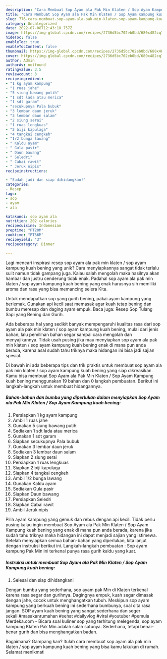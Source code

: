 ```yaml
---
description: "Cara Membuat Sop Ayam ala Pak Min Klaten / Sop Ayam Kampung kuah bening yang Lezat"
title: "Cara Membuat Sop Ayam ala Pak Min Klaten / Sop Ayam Kampung kuah bening yang Lezat"
slug: 776-cara-membuat-sop-ayam-ala-pak-min-klaten-sop-ayam-kampung-kuah-bening-yang-lezat
category: Uncategorized
date: 2022-07-08T12:43:18.757Z
image: https://img-global.cpcdn.com/recipes/2736d5bc702eb0bd/680x482cq70/sop-ayam-ala-pak-min-klaten-sop-ayam-kampung-kuah-bening-foto-resep-utama.jpg
hideToc: false
enableToc: true
enableTocContent: false
thumbnail: https://img-global.cpcdn.com/recipes/2736d5bc702eb0bd/680x482cq70/sop-ayam-ala-pak-min-klaten-sop-ayam-kampung-kuah-bening-foto-resep-utama.jpg
cover: https://img-global.cpcdn.com/recipes/2736d5bc702eb0bd/680x482cq70/sop-ayam-ala-pak-min-klaten-sop-ayam-kampung-kuah-bening-foto-resep-utama.jpg
author: Admin
authorAv: notfound
ratingvalue: 3.5
reviewcount: 3
recipeingredient:
- "1 kg ayam kampung"
- "1 ruas jahe"
- "5 siung bawang putih"
- "1 sdt lada atau merica"
- "1 sdt garam"
- "secukupnya Pala bubuk"
- "3 lembar daun jeruk"
- "3 lembar daun salam"
- "2 siung serai"
- "1 ruas lengkuas"
- "2 biji kapulaga"
- "4 tangkai cengkeh"
- "1/2 bunga lawang"
- " Kaldu ayam"
- " Gula pasir"
- " Daun bawang"
- " Seledri"
- " Cabai rawit"
- " Jeruk nipis"
recipeinstructions:

- "Sudah jadi dan siap dihidangkan!"
categories:
- Resep
tags:
- sop
- ayam
- ala

katakunci: sop ayam ala 
nutrition: 202 calories
recipecuisine: Indonesian
preptime: "PT20M"
cooktime: "PT36M"
recipeyield: "3"
recipecategory: Dinner

---
```





Lagi mencari inspirasi resep sop ayam ala pak min klaten / sop ayam kampung kuah bening yang unik? Cara menyiapkannya sangat tidak terlalu sulit namun tidak gampang juga. Kalau salah mengolah maka hasilnya akan hambar dan justru cenderung tidak enak. Padahal sop ayam ala pak min klaten / sop ayam kampung kuah bening yang enak harusnya sih memiliki aroma dan rasa yang bisa memancing selera Kita.





Untuk mendapatkan sop yang gurih bening, pakai ayam kampung yang berlemak. Gunakan api kecil saat memasak agar kuah tetap bening dan bumbu meresap dan daging ayam empuk. Baca juga: Resep Sop Tulang Sapi yang Bening dan Gurih.

Ada beberapa hal yang sedikit banyak mempengaruhi kualitas rasa dari sop ayam ala pak min klaten / sop ayam kampung kuah bening, mulai dari jenis bahan, lalu pemilihan bahan segar sampai cara mengolah dan menyajikannya. Tidak usah pusing jika mau menyiapkan sop ayam ala pak min klaten / sop ayam kampung kuah bening enak di mana pun anda berada, karena asal sudah tahu triknya maka hidangan ini bisa jadi sajian spesial.






Di bawah ini ada beberapa tips dan trik praktis untuk membuat sop ayam ala pak min klaten / sop ayam kampung kuah bening yang siap dikreasikan. Kamu bisa membuat Sop Ayam ala Pak Min Klaten / Sop Ayam Kampung kuah bening menggunakan 19 bahan dan 0 langkah pembuatan. Berikut ini langkah-langkah untuk membuat hidangannya.

<!--inarticleads1-->

##### Bahan-bahan dan bumbu yang diperlukan dalam menyiapkan Sop Ayam ala Pak Min Klaten / Sop Ayam Kampung kuah bening:

1. Persiapkan 1 kg ayam kampung
1. Ambil 1 ruas jahe
1. Gunakan 5 siung bawang putih
1. Sediakan 1 sdt lada atau merica
1. Gunakan 1 sdt garam
1. Siapkan secukupnya Pala bubuk
1. Gunakan 3 lembar daun jeruk
1. Sediakan 3 lembar daun salam
1. Siapkan 2 siung serai
1. Persiapkan 1 ruas lengkuas
1. Siapkan 2 biji kapulaga
1. Siapkan 4 tangkai cengkeh
1. Ambil 1/2 bunga lawang
1. Gunakan  Kaldu ayam
1. Sediakan  Gula pasir
1. Siapkan  Daun bawang
1. Persiapkan  Seledri
1. Siapkan  Cabai rawit
1. Ambil  Jeruk nipis


Pilih ayam kampung yang gemuk dan rebus dengan api kecil. Tidak perlu pusing kalau ingin membuat Sop Ayam ala Pak Min Klaten / Sop Ayam Kampung kuah bening yang enak di mana pun anda berada, karena jika sudah tahu triknya maka hidangan ini dapat menjadi sajian yang istimewa. Setelah menyiapkan semua bahan-bahan yang diperlukan, kita lanjut dengan instruksi berikut ini. Langkah-langkah pembuatan : Sop ayam kampung Pak Min ini terkenal punya rasa gurih kaldu yang kuat. 

<!--inarticleads2-->

##### Instruksi untuk membuat Sop Ayam ala Pak Min Klaten / Sop Ayam Kampung kuah bening:


1. Selesai dan siap dihidangkan!

Dengan bumbu yang sederhana, sop ayam pak Min di Klaten terkenal karena rasa segar dan gurihnya. Dagingnya empuk, kuah segar dimasak dengan jahe, cocok untuk menghangatkan tubuh. Meskipun sop ayam kampung yang berkuah bening ini sederhana bumbunya, soal cita rasa jangan. SOP ayam kuah bening yang sangat sederhana dan seger sekali.#masakanrumahan #sehat #dailyvlog #viral #youtuber #pemula Merdeka.com - Bicara soal kuliner sop yang terhitung melegenda, sop ayam kampung Klaten Pak Min adalah salah satunya. Sederhana, tetapi benar-benar gurih dan bisa menghangatkan badan. 

Bagaimana? Gampang kan? Itulah cara membuat sop ayam ala pak min klaten / sop ayam kampung kuah bening yang bisa kamu lakukan di rumah. Selamat menikmati
